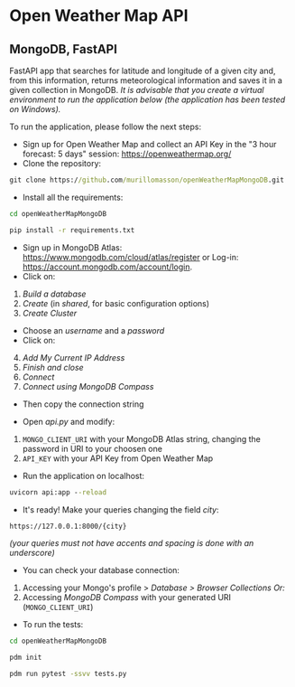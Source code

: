 # Open Weather Map API 
## MongoDB, FastAPI
FastAPI app that searches for latitude and longitude of a given city and, from this information, returns meteorological information and saves it in a given collection in MongoDB.
_It is advisable that you create a virtual environment to run the application below (the application has been tested on Windows)._

To run the application, please follow the next steps:

- Sign up for Open Weather Map and collect an API Key in the "3 hour forecast: 5 days" session: https://openweathermap.org/
- Clone the repository: 
```cmd
git clone https://github.com/murillomasson/openWeatherMapMongoDB.git
```

- Install all the requirements:
```cmd
cd openWeatherMapMongoDB
```
```cmd
pip install -r requirements.txt
```

- Sign up in MongoDB Atlas: https://www.mongodb.com/cloud/atlas/register or Log-in: https://account.mongodb.com/account/login.
- Click on:
1. _Build a database_
2. _Create_ (in _shared_, for basic configuration options)
3. _Create Cluster_
- Choose an _username_ and a _password_
- Click on: 
4. _Add My Current IP Address_
5. _Finish and close_
6. _Connect_
7. _Connect using MongoDB Compass_
- Then copy the connection string

- Open _api.py_ and modify:
1. `MONGO_CLIENT_URI` with your MongoDB Atlas string, changing the password in URI to your choosen one
2. `API_KEY` with your API Key from Open Weather Map

- Run the application on localhost:
```cmd
uvicorn api:app --reload
```

- It's ready! Make your queries changing the field _city_:
```cmd
https://127.0.0.1:8000/{city}
```
_(your queries must not have accents and spacing is done with an underscore)_

- You can check your database connection:
1. Accessing your Mongo's profile > _Database > Browser Collections_
_Or:_
2. Accessing _MongoDB Compass_ with your generated URI (`MONGO_CLIENT_URI`)

- To run the tests:
```cmd
cd openWeatherMapMongoDB
```
```cmd
pdm init
```
```cmd
pdm run pytest -ssvv tests.py
```
